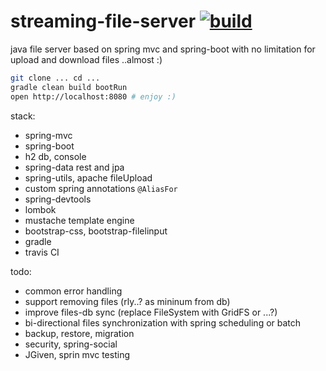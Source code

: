 streaming-file-server [![build](https://travis-ci.org/daggerok/streaming-file-server.svg?branch=master)](https://travis-ci.org/daggerok/streaming-file-server)
==============================================================================================================================================================

java file server based on spring mvc and spring-boot with no limitation for upload and download files ..almost :)


```sh
git clone ... cd ...
gradle clean build bootRun
open http://localhost:8080 # enjoy :)
```

stack:

- spring-mvc
- spring-boot
- h2 db, console
- spring-data rest and jpa
- spring-utils, apache fileUpload
- custom spring annotations ```@AliasFor```
- spring-devtools
- lombok
- mustache template engine
- bootstrap-css, bootstrap-filelinput
- gradle
- travis CI

todo:

- common error handling
- support removing files (rly..? as mininum from db)
- improve files-db sync (replace FileSystem with GridFS or ...?)
- bi-directional files synchronization with spring scheduling or batch
- backup, restore, migration
- security, spring-social
- JGiven, sprin mvc testing
